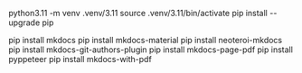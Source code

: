 python3.11 -m venv .venv/3.11
source .venv/3.11/bin/activate
pip install --upgrade pip

pip install mkdocs
pip install mkdocs-material
pip install neoteroi-mkdocs
pip install mkdocs-git-authors-plugin
pip install mkdocs-page-pdf
pip install pyppeteer
pip install mkdocs-with-pdf
